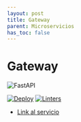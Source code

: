 ```yaml
---
layout: post
title: Gateway
parent: Microservicios
has_toc: false
---
```


# Gateway

![FastAPI](https://img.shields.io/badge/FastAPI-005571?style=for-the-badge&logo=fastapi)

[![Deploy](https://github.com/ubademy-inc/ubademy-gateway/actions/workflows/deploy-heroku.yml/badge.svg)](https://github.com/ubademy-inc/ubademy-gateway/actions/workflows/deploy-heroku.yml) [![Linters](https://github.com/ubademy-inc/ubademy-gateway/actions/workflows/linter.yml/badge.svg)](https://github.com/ubademy-inc/ubademy-gateway/actions/workflows/linter.yml)

* [Link al servicio](https://ubademy-gateway.herokuapp.com/)
